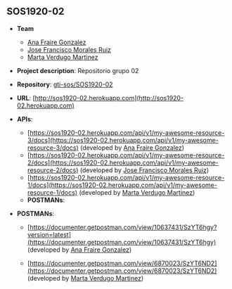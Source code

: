 ## SOS1920-02

- **Team**
  - [Ana Fraire Gonzalez](https://github.com/anafraire)
  - [Jose Francisco Morales Ruiz](https://github.com/josmorrui2)
  - [Marta Verdugo Martinez](https://github.com/martaverdugo6)
- **Project description**: Repositorio grupo 02
- **Repository**: [gti-sos/SOS1920-02](https://github.com/gti-sos/SOS1920-02)
- **URL**: [http://sos1920-02.herokuapp.com](http://sos1920-02.herokuapp.com)
-  **APIs**:
    - [https://sos1920-02.herokuapp.com/api/v1/my-awesome-resource-3/docs](https://sos1920-02.herokuapp.com/api/v1/my-awesome-resource-3/docs) (developed by [Ana Fraire Gonzalez](https://github.com/anafraire))
    - [https://sos1920-02.herokuapp.com/api/v1/my-awesome-resource-2/docs](https://sos1920-02.herokuapp.com/api/v1/my-awesome-resource-2/docs) (developed by [Jose Francisco Morales Ruiz](https://github.com/josmorrui2))
    - [https://sos1920-02.herokuapp.com/api/v1/my-awesome-resource-1/docs](https://sos1920-02.herokuapp.com/api/v1/my-awesome-resource-1/docs) (developed by [Marta Verdugo Martinez](https://github.com/martaverdugo6))
	-  **POSTMANs**:
 -  **POSTMANs**:
 
     - [https://documenter.getpostman.com/view/10637431/SzYT6hgy?version=latest](https://documenter.getpostman.com/view/10637431/SzYT6hgy) (developed by [Ana Fraire Gonzalez](https://github.com/anafraire))
 
    - [https://documenter.getpostman.com/view/6870023/SzYT6ND2](https://documenter.getpostman.com/view/6870023/SzYT6ND2) (developed by [Marta Verdugo Martinez](https://github.com/martaverdugo6))